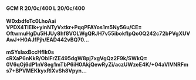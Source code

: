 #### GCM R 20/0c/400 L 20/0c/400
**W0xbdfoTc0LhoAai**<br/>**VPDX4TlEIk+yinNTyVxtkr+PqqPFAYos1m5Ny56u/CE=**<br/>**OftwmuHgDu5HJUy8hf8VOLWgQRJH7v55ibokflpQo0Q242c72bPVgXUVAwJ+H0AJfPjh/EAD442vBQ70...**<br/><br/>
**mSYsIaxBccHfIk0s**<br/>**cRXaP6nKkR/ObIFrZE495dgW8pj7xgVgQz2F9k/SWkQ=**<br/>**0V6qOj6dP1nV8eg1mTbP6iH0AkjQewRyZi/aczUWzeE4K/+04aVIVNRFms7+BPVMEKkyxRIXvSh8Vpyn...**